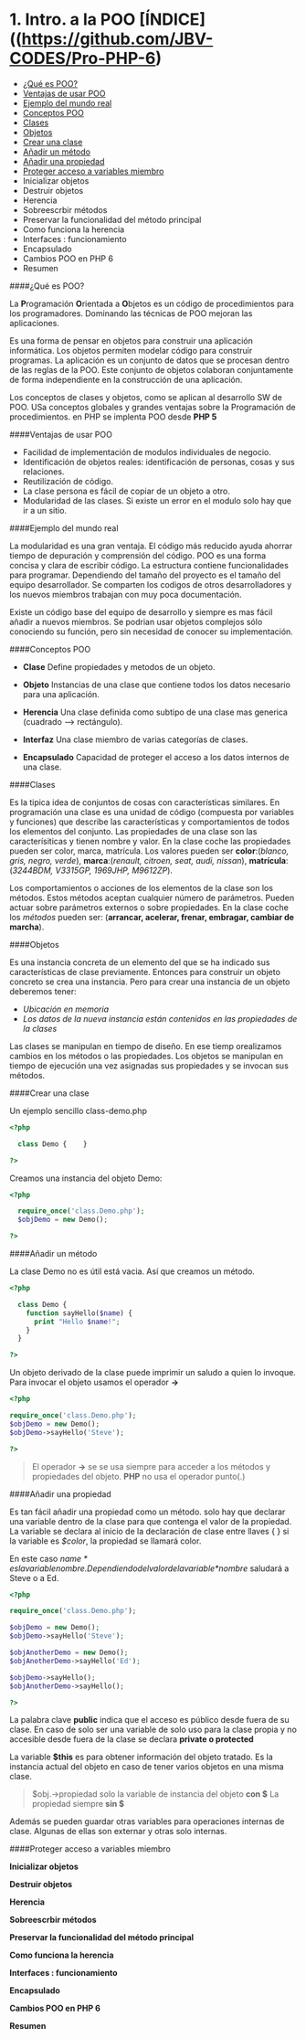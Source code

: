 # 1. Intro. a la POO [ÍNDICE]((https://github.com/JBV-CODES/Pro-PHP-6)
- [¿Qué es POO?](https://github.com/JBV-CODES/Pro-PHP-6/blob/master/Parte1/1.md#qué-es-poo)
- [Ventajas de usar POO](https://github.com/JBV-CODES/Pro-PHP-6/blob/master/Parte1/1.md#ventajas-de-usar-poo)
- [Ejemplo del mundo real](https://github.com/JBV-CODES/Pro-PHP-6/blob/master/Parte1/1.md#ejemplo-del-mundo-real)
- [Conceptos POO](https://github.com/JBV-CODES/Pro-PHP-6/blob/master/Parte1/1.md#conceptos-poo)
- [Clases](https://github.com/JBV-CODES/Pro-PHP-6/blob/master/Parte1/1.md#clases)
- [Objetos](https://github.com/JBV-CODES/Pro-PHP-6/blob/master/Parte1/1.md#objetos)
- [Crear una clase](https://github.com/JBV-CODES/Pro-PHP-6/blob/master/Parte1/1.md#crear-una-clase)
- [Añadir un método](https://github.com/JBV-CODES/Pro-PHP-6/blob/master/Parte1/1.md#añadir-un-método)
- [Añadir una propiedad](https://github.com/JBV-CODES/Pro-PHP-6/blob/master/Parte1/1.md#añadir-una-propiedad)
- [Proteger acceso a variables miembro](https://github.com/JBV-CODES/Pro-PHP-6/blob/master/Parte1/1.md#proteger-acceso-a-variables-miembro)
- Inicializar objetos
- Destruir objetos
- Herencia
- Sobreescrbir métodos
- Preservar la funcionalidad del método principal
- Como funciona la herencia
- Interfaces : funcionamiento
- Encapsulado
- Cambios POO en PHP 6
- Resumen

####¿Qué es POO?

La **P**rogramación **O**rientada a **O**bjetos es un código de procedimientos para los programadores. Dominando las técnicas de POO mejoran las aplicaciones.

Es una forma de pensar en objetos para construir una aplicación informática. Los objetos permiten modelar código para construir programas. La aplicación es un conjunto de datos que se procesan dentro de las reglas de la POO. Este conjunto de objetos colaboran conjuntamente de forma independiente en la construcción de una aplicación.

Los conceptos de clases y objetos, como se aplican al desarrollo SW de POO. USa conceptos globales y grandes ventajas sobre la Programación de procedimientos. en PHP se implenta POO desde **PHP 5**

####Ventajas de usar POO

- Facilidad de implementación de modulos individuales de negocio.
- Identificación de objetos reales: identificación de personas, cosas y sus relaciones.
- Reutilización de código.
- La clase persona es fácil de copiar de un objeto a otro.
- Modularidad de las clases. Si existe un error en el modulo solo hay que ir a un sitio.

####Ejemplo del mundo real

La modularidad es una gran ventaja. El código más reducido ayuda ahorrar tiempo de depuración y comprensión del código.
POO es una forma concisa y clara de escribir código. La estructura contiene funcionalidades para programar.
Dependiendo del tamaño del proyecto es el tamaño del equipo desarrollador. Se comparten los codigos de otros desarrolladores y los nuevos miembros trabajan con muy poca documentación.

Existe un código base del equipo de desarrollo y siempre es mas fácil añadir a nuevos miembros. Se podrian usar objetos complejos sólo conociendo su función, pero sin necesidad de conocer su implementación.

####Conceptos POO

- **Clase** Define propiedades y metodos de un objeto.

- **Objeto** Instancias de una clase que contiene todos los datos necesario para una aplicación.

- **Herencia** Una clase definida como subtipo de una clase mas generica (cuadrado --> rectángulo).

- **Interfaz** Una clase miembro de varias categorías de clases.

- **Encapsulado** Capacidad de proteger el acceso a los datos internos de una clase.

####Clases

Es la tipica idea de conjuntos de cosas con características similares. En programación una clase es una unidad de código (compuesta por variables y funciones) que describe las características y comportamientos de todos los elementos del conjunto. Las propiedades de una clase son las caracterísiticas y tienen nombre y valor. En la clase coche las propiedades pueden ser color, marca, matrícula. Los valores pueden ser **color**:(*blanco, gris, negro, verde*), **marca**:(*renault, citroen, seat, audi, nissan*), **matrícula**:(*3244BDM, V3315GP, 1969JHP, M9612ZP*). 

Los comportamientos o acciones de los elementos de la clase son los métodos. Estos métodos aceptan cualquier número de parámetros. Pueden actuar sobre parámetros externos o sobre propiedades. En la clase coche los *métodos* pueden ser: (**arrancar, acelerar, frenar, embragar, cambiar de marcha**).

####Objetos

Es una instancia concreta de un elemento del que se ha indicado sus características de clase previamente. Entonces para construir un objeto concreto se crea una instancia. Pero para crear una instancia de un objeto deberemos tener:

- *Ubicación en memoria*
- *Los datos de la nueva instancia están contenidos en las propiedades de la clases*

Las clases se manipulan en tiempo de diseño. En ese tiemp orealizamos cambios en los métodos o las propiedades. Los objetos se manipulan en tiempo de ejecución una vez asignadas sus propiedades y se invocan sus métodos. 

####Crear una clase

Un ejemplo sencillo class-demo.php
```PHP
<?php

  class Demo {    }

?>
```
Creamos una instancia del objeto Demo:
```PHP
<?php

  require_once('class.Demo.php');
  $objDemo = new Demo();

?>
```

####Añadir un método

La clase Demo no es útil está vacia. Así que creamos un método.
```PHP
<?php

  class Demo {
    function sayHello($name) {
      print "Hello $name!";
    }
  }

?>
```
Un objeto derivado de la clase puede imprimir un saludo a quien lo invoque. Para invocar el objeto usamos el operador **->** 
```PHP
<?php

require_once('class.Demo.php');
$objDemo = new Demo();
$objDemo->sayHello('Steve');

?>
```
> El operador **->** se se usa siempre para acceder a los métodos y propiedades del objeto. **PHP** no usa el operador punto(.)

####Añadir una propiedad

Es tan fácil añadir una propiedad como un método. solo hay que declarar una variable dentro de la clase para que contenga el valor de la propiedad. La variable se declara al inicio de la declaración de clase entre llaves { } si la variable es *$color*, la propiedad se llamará color.

En este caso *$name* es la variable nombre. Dependiendo del valor de la variable *$nombre* saludará a Steve o a Ed.

```PHP
<?php

require_once('class.Demo.php');

$objDemo = new Demo();
$objDemo->sayHello('Steve');

$objAnotherDemo = new Demo();
$objAnotherDemo->sayHello('Ed');

$objDemo->sayHello();
$objAnotherDemo->sayHello();

?>
```

La palabra clave **public** indica que el acceso es público desde fuera de su clase. En caso de solo ser una
variable de solo uso para la clase propia y no accesible desde fuera de la clase se declara **private o protected**

La variable **$this** es para obtener información del objeto tratado. Es la instancia actual del objeto en caso de tener varios objetos en una misma clase. 

> $obj.->propiedad solo la variable de instancia del objeto **con $** La propiedad siempre **sin $**

Además se pueden guardar otras variables para operaciones internas de clase. Algunas de ellas son externar y otras solo internas.

####Proteger acceso a variables miembro

**Inicializar objetos**

**Destruir objetos**

**Herencia**

**Sobreescrbir métodos**

**Preservar la funcionalidad del método principal**

**Como funciona la herencia**

**Interfaces : funcionamiento**

**Encapsulado**

**Cambios POO en PHP 6**

**Resumen**
